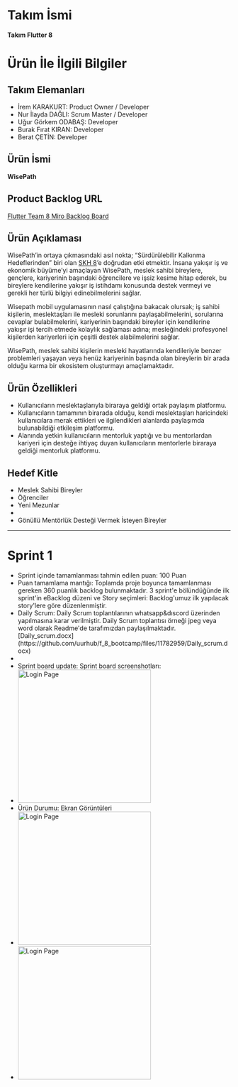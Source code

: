 # Takım İsmi

<b>Takım Flutter 8</b>

<h1>Ürün İle İlgili Bilgiler</h1>

<h2>Takım Elemanları</h2>
 
<ul>
<li>İrem KARAKURT: Product Owner / Developer</li>
<li>Nur İlayda DAĞLI: Scrum Master / Developer</li>
<li>Uğur Görkem ODABAŞ: Developer</li>
<li>Burak Fırat KIRAN: Developer</li>
<li>Berat ÇETİN: Developer</li>
</ul>

<h2>Ürün İsmi</h2>
 
<b>WisePath</b>

<h2>Product Backlog URL</h2>
<a href="https://miro.com/app/board/uXjVM_8PSy0=/?share_link_id=226463744446">Flutter Team 8 Miro Backlog Board</a>

<h2> Ürün Açıklaması </h2>

<p>WisePath’in ortaya çıkmasındaki asıl nokta; “Sürdürülebilir Kalkınma Hedeflerinden” biri olan <a href="https://turkiye.un.org/tr/sdgs/8">SKH 8</a>’e doğrudan etki etmektir. İnsana yakışır iş ve ekonomik büyüme’yi amaçlayan WisePath, meslek sahibi bireylere, gençlere, kariyerinin başındaki öğrencilere ve işsiz kesime hitap ederek, bu bireylere kendilerine yakışır iş istihdamı konusunda destek vermeyi ve gerekli her türlü bilgiyi edinebilmelerini sağlar.</p>
<p>Wisepath mobil uygulamasının nasıl çalıştığına bakacak olursak; iş sahibi kişilerin, meslektaşları ile mesleki sorunlarını paylaşabilmelerini, sorularına cevaplar bulabilmelerini, kariyerinin başındaki bireyler için kendilerine yakışır işi tercih etmede kolaylık sağlaması adına; mesleğindeki profesyonel kişilerden kariyerleri için çeşitli destek alabilmelerini sağlar.</p>
<p>WisePath, meslek sahibi kişilerin mesleki hayatlarında kendileriyle benzer problemleri yaşayan veya henüz kariyerinin başında olan bireylerin bir arada olduğu karma bir ekosistem oluşturmayı amaçlamaktadır.</p>

<h2> Ürün Özellikleri </h2>

<ul>
<li>Kullanıcıların meslektaşlarıyla biraraya geldiği ortak paylaşım platformu.</li>
<li>Kullanıcıların tamamının birarada olduğu, kendi meslektaşları haricindeki kullanıcılara merak ettikleri ve ilgilendikleri alanlarda paylaşımda bulunabildiği etkileşim platformu.</li>
<li>Alanında yetkin kullanıcıların mentorluk yaptığı ve bu mentorlardan kariyeri için desteğe ihtiyaç duyan kullanıcıların mentorlerle biraraya geldiği mentorluk platformu.</li>
</ul>

<h2> Hedef Kitle </h2>

<ul>
<li>Meslek Sahibi Bireyler</li>
<li>Öğrenciler</li>
<li>Yeni Mezunlar<li>
<li>Gönüllü Mentörlük Desteği Vermek İsteyen Bireyler</li>
</ul>
<hr>

<h1>Sprint 1 </h1>
<ul>
<li>Sprint içinde tamamlanması tahmin edilen puan: 100 Puan</li>
<li>Puan tamamlama mantığı: Toplamda proje boyunca tamamlanması gereken 360 puanlık backlog bulunmaktadır. 3 sprint'e bölündüğünde ilk sprint'in eBacklog düzeni ve Story seçimleri: Backlog'umuz ilk yapılacak story'lere göre düzenlenmiştir.</li>
<li>Daily Scrum: Daily Scrum toplantılarının whatsapp&dıscord üzerinden yapılmasına karar verilmiştir. Daily Scrum toplantısı örneği jpeg veya word olarak Readme'de tarafımızdan paylaşılmaktadır.[Daily_scrum.docx](https://github.com/uurhub/f_8_bootcamp/files/11782959/Daily_scrum.docx)<li>
<li>Sprint board update: Sprint board screenshotları:</li>
<li><img src="https://github.com/uurhub/f_8_bootcamp/assets/70581331/8b5c015c-7e3f-4d9c-aea2-41fe2855dcfd.png" alt="Login Page" width="300"/></li>
<li>Ürün Durumu: Ekran Görüntüleri</li>
<li><img src="https://github.com/uurhub/f_8_bootcamp/assets/70581331/e9ec8cdd-fd8d-4b8d-a4f8-856d7ed6bfd9.png" alt="Login Page" width="300"/></li>
<li><img src="https://github.com/uurhub/f_8_bootcamp/assets/70581331/4ad0bad6-911f-43a1-8592-161dee9c82db.png" alt="Login Page" width="300"/></li>
</ul>


